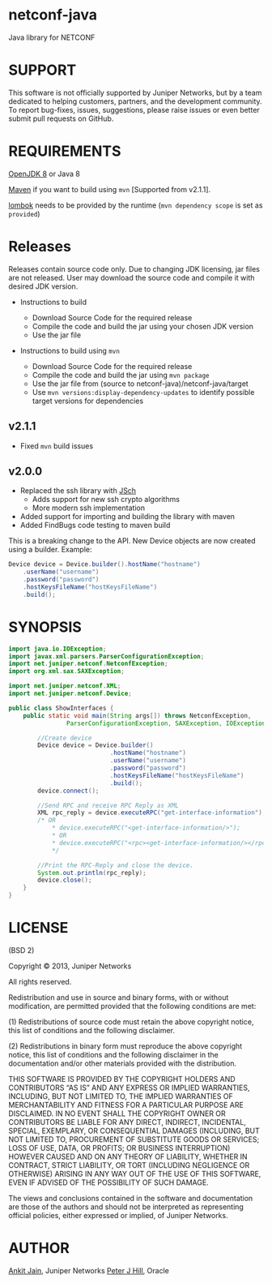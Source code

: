 netconf-java
============

Java library for NETCONF

SUPPORT
=======

This software is not officially supported by Juniper Networks, but by a team dedicated to helping customers,
partners, and the development community.  To report bug-fixes, issues, suggestions, please raise issues
or even better submit pull requests on GitHub.

REQUIREMENTS
============

[OpenJDK 8](http://openjdk.java.net/projects/jdk8/) or Java 8

[Maven](https://maven.apache.org/download.cgi) if you want to build using `mvn` [Supported from v2.1.1].

[lombok](https://mvnrepository.com/artifact/org.projectlombok/lombok) needs to be provided by the runtime (`mvn dependency scope` is set as `provided`)

Releases
========
Releases contain source code only. Due to changing JDK licensing, jar files are not released.
User may download the source code and compile it with desired JDK version.

* Instructions to build
  * Download Source Code for the required release
  * Compile the code and build the jar using your chosen JDK version
  * Use the jar file

* Instructions to build using `mvn`
  * Download Source Code for the required release
  * Compile the code and build the jar using `mvn package`
  * Use the jar file from (source to netconf-java)/netconf-java/target
  * Use `mvn versions:display-dependency-updates` to identify possible target versions for dependencies
  
v2.1.1
------

* Fixed `mvn` build issues

v2.0.0
------

* Replaced the ssh library with [JSch](http://www.jcraft.com/jsch/)
  * Adds support for new ssh crypto algorithms
  * More modern ssh implementation
* Added support for importing and building the library with maven
* Added FindBugs code testing to maven build

This is a breaking change to the API. New Device objects are now created using a builder.
Example:

```Java
Device device = Device.builder().hostName("hostname")
    .userName("username")
    .password("password")
    .hostKeysFileName("hostKeysFileName")
    .build();
```

SYNOPSIS
========

```Java
import java.io.IOException;
import javax.xml.parsers.ParserConfigurationException;
import net.juniper.netconf.NetconfException;
import org.xml.sax.SAXException;

import net.juniper.netconf.XML;
import net.juniper.netconf.Device;

public class ShowInterfaces {
    public static void main(String args[]) throws NetconfException,
                ParserConfigurationException, SAXException, IOException {

        //Create device
        Device device = Device.builder()
                            .hostName("hostname")
                            .userName("username")
                            .password("password")
                            .hostKeysFileName("hostKeysFileName")
                            .build(); 
        device.connect();

        //Send RPC and receive RPC Reply as XML
        XML rpc_reply = device.executeRPC("get-interface-information");
        /* OR
            * device.executeRPC("<get-interface-information/>");
            * OR
            * device.executeRPC("<rpc><get-interface-information/></rpc>");
            */

        //Print the RPC-Reply and close the device.
        System.out.println(rpc_reply);
        device.close();
    }
}
```

LICENSE
=======

(BSD 2)

Copyright © 2013, Juniper Networks

All rights reserved.

Redistribution and use in source and binary forms, with or without modification, are permitted provided that the following conditions are met:

(1) Redistributions of source code must retain the above copyright notice, this list of conditions and the following disclaimer.

(2) Redistributions in binary form must reproduce the above copyright notice, this list of conditions and the following disclaimer in the documentation and/or other materials provided with the distribution.

THIS SOFTWARE IS PROVIDED BY THE COPYRIGHT HOLDERS AND CONTRIBUTORS “AS IS” AND ANY EXPRESS OR IMPLIED WARRANTIES, INCLUDING, BUT NOT LIMITED TO, THE IMPLIED WARRANTIES OF MERCHANTABILITY AND FITNESS FOR A PARTICULAR PURPOSE ARE DISCLAIMED. IN NO EVENT SHALL THE COPYRIGHT OWNER OR CONTRIBUTORS BE LIABLE FOR ANY DIRECT, INDIRECT, INCIDENTAL, SPECIAL, EXEMPLARY, OR CONSEQUENTIAL DAMAGES (INCLUDING, BUT NOT LIMITED TO, PROCUREMENT OF SUBSTITUTE GOODS OR SERVICES; LOSS OF USE, DATA, OR PROFITS; OR BUSINESS INTERRUPTION) HOWEVER CAUSED AND ON ANY THEORY OF LIABILITY, WHETHER IN CONTRACT, STRICT LIABILITY, OR TORT (INCLUDING NEGLIGENCE OR OTHERWISE) ARISING IN ANY WAY OUT OF THE USE OF THIS SOFTWARE, EVEN IF ADVISED OF THE POSSIBILITY OF SUCH DAMAGE.

The views and conclusions contained in the software and documentation are those of the authors and should not be interpreted as representing official policies, either expressed or implied, of Juniper Networks.

AUTHOR
======

[Ankit Jain](http://www.linkedin.com/in/ankitj093), Juniper Networks
[Peter J Hill](https://github.com/peterjhill), Oracle
